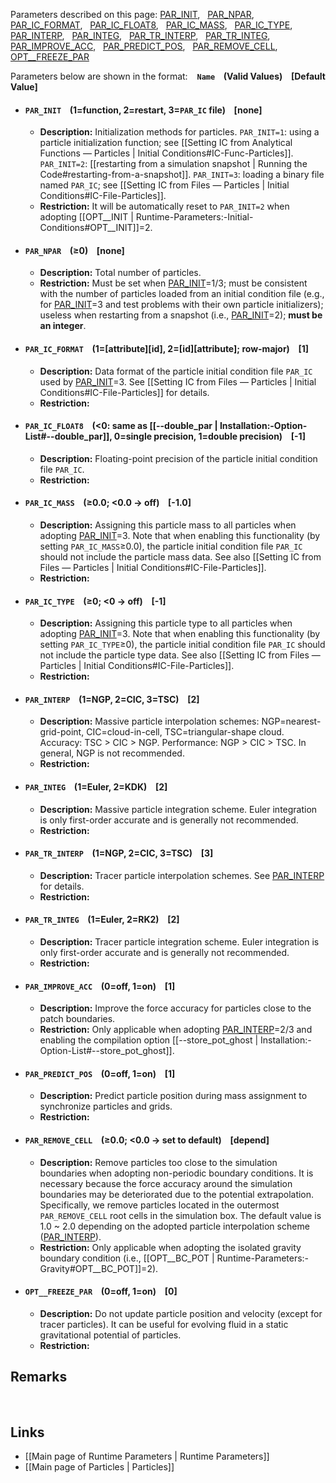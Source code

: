 Parameters described on this page:
[PAR_INIT](#PAR_INIT), &nbsp;
[PAR_NPAR](#PAR_NPAR), &nbsp;
[PAR_IC_FORMAT](#PAR_IC_FORMAT), &nbsp;
[PAR_IC_FLOAT8](#PAR_IC_FLOAT8), &nbsp;
[PAR_IC_MASS](#PAR_IC_MASS), &nbsp;
[PAR_IC_TYPE](#PAR_IC_TYPE), &nbsp;
[PAR_INTERP](#PAR_INTERP), &nbsp;
[PAR_INTEG](#PAR_INTEG), &nbsp;
[PAR_TR_INTERP](#PAR_TR_INTERP), &nbsp;
[PAR_TR_INTEG](#PAR_TR_INTEG), &nbsp;
[PAR_IMPROVE_ACC](#PAR_IMPROVE_ACC), &nbsp;
[PAR_PREDICT_POS](#PAR_PREDICT_POS), &nbsp;
[PAR_REMOVE_CELL](#PAR_REMOVE_CELL), &nbsp;
[OPT__FREEZE_PAR](#OPT__FREEZE_PAR) &nbsp;


Parameters below are shown in the format: &ensp; **`Name` &ensp; (Valid Values) &ensp; [Default Value]**

<a name="PAR_INIT"></a>
* #### `PAR_INIT` &ensp; (1=function, 2=restart, 3=`PAR_IC` file) &ensp; [none]
    * **Description:**
Initialization methods for particles.
`PAR_INIT=1`: using a particle initialization function; see
[[Setting IC from Analytical Functions &#8212; Particles | Initial Conditions#IC-Func-Particles]].
`PAR_INIT=2`:
[[restarting from a simulation snapshot | Running the Code#restarting-from-a-snapshot]].
`PAR_INIT=3`: loading a binary file named `PAR_IC`; see
[[Setting IC from Files &#8212; Particles | Initial Conditions#IC-File-Particles]].
    * **Restriction:**
It will be automatically reset to `PAR_INIT=2` when adopting
[[OPT__INIT | Runtime-Parameters:-Initial-Conditions#OPT__INIT]]=2.

<a name="PAR_NPAR"></a>
* #### `PAR_NPAR` &ensp; (&#8805;0) &ensp; [none]
    * **Description:**
Total number of particles.
    * **Restriction:**
Must be set when [PAR_INIT](#PAR_INIT)=1/3;
must be consistent with the number of particles loaded from an initial
condition file (e.g., for [PAR_INIT](#PAR_INIT)=3 and test problems
with their own particle initializers);
useless when restarting from a snapshot (i.e., [PAR_INIT](#PAR_INIT)=2);
**must be an integer**.

<a name="PAR_IC_FORMAT"></a>
* #### `PAR_IC_FORMAT` &ensp; (1=[attribute][id], 2=[id][attribute]; row-major) &ensp; [1]
    * **Description:**
Data format of the particle initial condition file `PAR_IC` used by
[PAR_INIT](#PAR_INIT)=3. See
[[Setting IC from Files &#8212; Particles | Initial Conditions#IC-File-Particles]]
for details.
    * **Restriction:**

<a name="PAR_IC_FLOAT8"></a>
* #### `PAR_IC_FLOAT8` &ensp; (<0: same as [[--double_par | Installation:-Option-List#--double_par]], 0=single precision, 1=double precision) &ensp; [-1]
    * **Description:**
Floating-point precision of the particle initial condition file `PAR_IC`.
    * **Restriction:**

<a name="PAR_IC_MASS"></a>
* #### `PAR_IC_MASS` &ensp; (&#8805;0.0; <0.0 &#8594; off) &ensp; [-1.0]
    * **Description:**
Assigning this particle mass to all particles when adopting
[PAR_INIT](#PAR_INIT)=3. Note that when enabling this functionality (by setting `PAR_IC_MASS`&#8805;0.0),
the particle initial condition file `PAR_IC` should not include the particle mass data.
See also
[[Setting IC from Files &#8212; Particles | Initial Conditions#IC-File-Particles]].
    * **Restriction:**

<a name="PAR_IC_TYPE"></a>
* #### `PAR_IC_TYPE` &ensp; (&#8805;0; <0 &#8594; off) &ensp; [-1]
    * **Description:**
Assigning this particle type to all particles when adopting
[PAR_INIT](#PAR_INIT)=3. Note that when enabling this functionality (by setting `PAR_IC_TYPE`&#8805;0),
the particle initial condition file `PAR_IC` should not include the particle type data.
See also
[[Setting IC from Files &#8212; Particles | Initial Conditions#IC-File-Particles]].
    * **Restriction:**

<a name="PAR_INTERP"></a>
* #### `PAR_INTERP` &ensp; (1=NGP, 2=CIC, 3=TSC) &ensp; [2]
    * **Description:**
Massive particle interpolation schemes:
NGP=nearest-grid-point, CIC=cloud-in-cell, TSC=triangular-shape cloud.
Accuracy: TSC > CIC > NGP. Performance: NGP > CIC > TSC. In general,
NGP is not recommended.
    * **Restriction:**

<a name="PAR_INTEG"></a>
* #### `PAR_INTEG` &ensp; (1=Euler, 2=KDK) &ensp; [2]
    * **Description:**
Massive particle integration scheme. Euler integration is only first-order accurate
and is generally not recommended.
    * **Restriction:**

<a name="PAR_TR_INTERP"></a>
* #### `PAR_TR_INTERP` &ensp; (1=NGP, 2=CIC, 3=TSC) &ensp; [3]
    * **Description:**
Tracer particle interpolation schemes. See [PAR_INTERP](#PAR_INTERP) for details.
    * **Restriction:**

<a name="PAR_TR_INTEG"></a>
* #### `PAR_TR_INTEG` &ensp; (1=Euler, 2=RK2) &ensp; [2]
    * **Description:**
Tracer particle integration scheme. Euler integration is only first-order accurate
and is generally not recommended.
    * **Restriction:**

<a name="PAR_IMPROVE_ACC"></a>
* #### `PAR_IMPROVE_ACC` &ensp; (0=off, 1=on) &ensp; [1]
    * **Description:**
Improve the force accuracy for particles close to the patch boundaries.
    * **Restriction:**
Only applicable when adopting [PAR_INTERP](#PAR_INTERP)=2/3 and
enabling the compilation option [[--store_pot_ghost | Installation:-Option-List#--store_pot_ghost]].

<a name="PAR_PREDICT_POS"></a>
* #### `PAR_PREDICT_POS` &ensp; (0=off, 1=on) &ensp; [1]
    * **Description:**
Predict particle position during mass assignment to
synchronize particles and grids.
    * **Restriction:**

<a name="PAR_REMOVE_CELL"></a>
* #### `PAR_REMOVE_CELL` &ensp; (&#8805;0.0; <0.0 &#8594; set to default) &ensp; [depend]
    * **Description:**
Remove particles too close to the simulation boundaries when adopting
non-periodic boundary conditions. It is necessary because the force
accuracy around the simulation boundaries may be deteriorated due
to the potential extrapolation. Specifically, we remove particles
located in the outermost `PAR_REMOVE_CELL` root cells in the simulation
box. The default value is 1.0 ~ 2.0 depending on the adopted particle
interpolation scheme ([PAR_INTERP](#PAR_INTERP)).
    * **Restriction:**
Only applicable when adopting the isolated gravity boundary condition
(i.e., [[OPT__BC_POT | Runtime-Parameters:-Gravity#OPT__BC_POT]]=2).

<a name="OPT__FREEZE_PAR"></a>
* #### `OPT__FREEZE_PAR` &ensp; (0=off, 1=on) &ensp; [0]
    * **Description:**
Do not update particle position and velocity (except for tracer particles).
It can be useful for evolving fluid in a static gravitational potential of particles.
    * **Restriction:**


## Remarks


<br>

## Links
* [[Main page of Runtime Parameters | Runtime Parameters]]
* [[Main page of Particles | Particles]]
